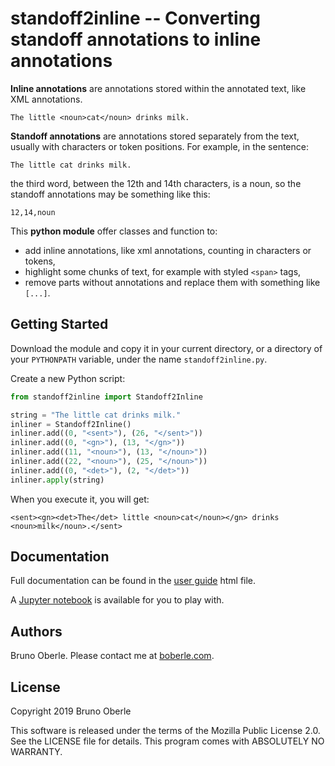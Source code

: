 # standoff2inline -- Converting standoff annotations to inline annotations

**Inline annotations** are annotations stored within the annotated text, like XML annotations.

    The little <noun>cat</noun> drinks milk.

**Standoff annotations** are annotations stored separately from the text, usually with characters or token positions.  For example, in the sentence:

    The little cat drinks milk.

the third word, between the 12th and 14th characters, is a noun, so the standoff annotations may be something like this:

    12,14,noun

This **python module** offer classes and function to:
* add inline annotations, like xml annotations, counting in characters or tokens,
* highlight some chunks of text, for example with styled `<span>` tags,
* remove parts without annotations and replace them with something like `[...]`.

## Getting Started

Download the module and copy it in your current directory, or a directory of your `PYTHONPATH` variable, under the name `standoff2inline.py`.

Create a new Python script:

```python
from standoff2inline import Standoff2Inline

string = "The little cat drinks milk."
inliner = Standoff2Inline()
inliner.add((0, "<sent>"), (26, "</sent>"))
inliner.add((0, "<gn>"), (13, "</gn>"))
inliner.add((11, "<noun>"), (13, "</noun>"))
inliner.add((22, "<noun>"), (25, "</noun>"))
inliner.add((0, "<det>"), (2, "</det>"))
inliner.apply(string)
```

When you execute it, you will get:

```
<sent><gn><det>The</det> little <noun>cat</noun></gn> drinks <noun>milk</noun>.</sent>
```


## Documentation

Full documentation can be found in the [user guide](user_guide.html) html file.

A [Jupyter notebook](user_guide.ipynb) is available for you to play with.


## Authors


Bruno Oberle.  Please contact me at [boberle.com](boberle.com).


## License

Copyright 2019 Bruno Oberle

This software is released under the terms of the Mozilla Public License 2.0.  See the LICENSE file for details.  This program comes with ABSOLUTELY NO WARRANTY.

